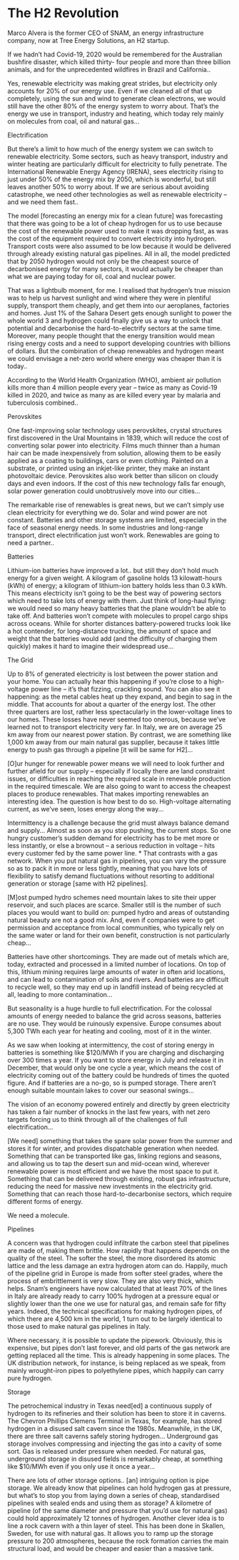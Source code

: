 # The H2 Revolution

Marco Alvera is the former CEO of SNAM, an energy infrastructure
company, now at Tree Energy Solutions, an H2 startup.

<a name='deaths'/>

If we hadn’t had Covid-19, 2020 would be remembered for the Australian
bushfire disaster, which killed thirty- four people and more than
three billion animals, and for the unprecedented wildfires in Brazil
and California..

Yes, renewable electricity was making great strides, but electricity
only accounts for 20% of our energy use. Even if we cleaned all of
that up completely, using the sun and wind to generate clean
electrons, we would still have the other 80% of the energy system to
worry about. That’s the energy we use in transport, industry and
heating, which today rely mainly on molecules from coal, oil and
natural gas...

<a name='electrif'/>

Electrification

But there’s a limit to how much of the energy system we can switch to
renewable electricity. Some sectors, such as heavy transport, industry
and winter heating are particularly difficult for electricity to fully
penetrate. The International Renewable Energy Agency (IRENA), sees
electricity rising to just under 50% of the energy mix by 2050, which
is wonderful, but still leaves another 50% to worry about. If we are
serious about avoiding catastrophe, we need other technologies as well
as renewable electricity – and we need them fast..

The model [forecasting an energy mix for a clean future] was
forecasting that there was going to be a lot of cheap hydrogen for us
to use because the cost of the renewable power used to make it was
dropping fast, as was the cost of the equipment required to convert
electricity into hydrogen. Transport costs were also assumed to be low
because it would be delivered through already existing natural gas
pipelines.  All in all, the model predicted that by 2050 hydrogen
would not only be the cheapest source of decarbonised energy for many
sectors, it would actually be cheaper than what we are paying today
for oil, coal and nuclear power.

That was a lightbulb moment, for me. I realised that hydrogen’s true
mission was to help us harvest sunlight and wind where they were in
plentiful supply, transport them cheaply, and get them into our
aeroplanes, factories and homes. Just 1% of the Sahara Desert gets
enough sunlight to power the whole world 3 and hydrogen could finally
give us a way to unlock that potential and decarbonise the
hard-to-electrify sectors at the same time.  Moreover, many people
thought that the energy transition would mean rising energy costs and
a need to support developing countries with billions of dollars. But
the combination of cheap renewables and hydrogen meant we could
envisage a net-zero world where energy was cheaper than it is today..

According to the World Health Organization (WHO), ambient air
pollution kills more than 4 million people every year – twice as many
as Covid-19 killed in 2020, and twice as many as are killed every year
by malaria and tuberculosis combined..

<a name='peros'/>

Perovskites

One fast-improving solar technology uses perovskites, crystal
structures first discovered in the Ural Mountains in 1839, which will
reduce the cost of converting solar power into electricity. Films much
thinner than a human hair can be made inexpensively from solution,
allowing them to be easily applied as a coating to buildings, cars or
even clothing. Painted on a substrate, or printed using an inkjet-like
printer, they make an instant photovoltaic device. Perovskites also
work better than silicon on cloudy days and even indoors. If the cost
of this new technology falls far enough, solar power generation could
unobtrusively move into our cities...

The remarkable rise of renewables is great news, but we can’t simply
use clean electricity for everything we do. Solar and wind power are
not constant. Batteries and other storage systems are limited,
especially in the face of seasonal energy needs. In some industries
and long-range transport, direct electrification just won’t
work. Renewables are going to need a partner..

<a name='lion'/>

Batteries

Lithium-ion batteries have improved a lot.. but still they don’t hold
much energy for a given weight. A kilogram of gasoline holds 13
kilowatt-hours (kWh) of energy; a kilogram of lithium-ion battery
holds less than 0.3 kWh. This means electricity isn’t going to be the
best way of powering sectors which need to take lots of energy with
them. Just think of long-haul flying: we would need so many heavy
batteries that the plane wouldn’t be able to take off. And batteries
won’t compete with molecules to propel cargo ships across
oceans. While for shorter distances battery-powered trucks look like a
hot contender, for long-distance trucking, the amount of space and
weight that the batteries would add (and the difficulty of charging
them quickly) makes it hard to imagine their widespread use...

<a name='grid'/>

The Grid

Up to 8% of generated electricity is lost between the power station
and your home. You can actually hear this happening if you’re close to
a high- voltage power line – it’s that fizzing, crackling sound. You
can also see it happening: as the metal cables heat up they expand,
and begin to sag in the middle. That accounts for about a quarter of
the energy lost. The other three quarters are lost, rather less
spectacularly in the lower-voltage lines to our homes.  These losses
have never seemed too onerous, because we’ve learned not to transport
electricity very far. In Italy, we are on average 25 km away from our
nearest power station. By contrast, we are something like 1,000 km
away from our main natural gas supplier, because it takes little
energy to push gas through a pipeline [it will be same for H2]...

[O]ur hunger for renewable power means we will need to look further
and further afield for our supply – especially if locally there are
land constraint issues, or difficulties in reaching the required scale
in renewable production in the required timescale. We are also going
to want to access the cheapest places to produce renewables. That
makes importing renewables an interesting idea. The question is how
best to do so. High-voltage alternating current, as we’ve seen, loses
energy along the way...

Intermittency is a challenge because the grid must always balance
demand and supply... Almost as soon as you stop pushing, the current
stops.  So one hungry customer’s sudden demand for electricity has to
be met more or less instantly, or else a brownout – a serious
reduction in voltage – hits every customer fed by the same power
line. * That contrasts with a gas network. When you put natural gas in
pipelines, you can vary the pressure so as to pack it in more or less
tightly, meaning that you have lots of flexibility to satisfy demand
fluctuations without resorting to additional generation or storage
[same with H2 pipelines].

[M]ost pumped hydro schemes need mountain lakes to site their upper
reservoir, and such places are scarce. Smaller still is the number of
such places you would want to build on: pumped hydro and areas of
outstanding natural beauty are not a good mix. And, even if companies
were to get permission and acceptance from local communities, who
typically rely on the same water or land for their own benefit,
construction is not particularly cheap...

Batteries have other shortcomings. They are made out of metals which
are, today, extracted and processed in a limited number of locations.
On top of this, lithium mining requires large amounts of water in
often arid locations, and can lead to contamination of soils and
rivers. And batteries are difficult to recycle well, so they may end
up in landfill instead of being recycled at all, leading to more
contamination...

But seasonality is a huge hurdle to full electrification. For the
colossal amounts of energy needed to balance the grid across seasons,
batteries are no use. They would be ruinously expensive. Europe
consumes about 5,300 TWh each year for heating and cooling, most of it
in the winter.

As we saw when looking at intermittency, the cost of storing energy in
batteries is something like $120/MWh if you are charging and discharging
over 300 times a year. If you want to store energy in July and release it in
December, that would only be one cycle a year, which means the cost of
electricity coming out of the battery could be hundreds of times the quoted
figure. And if batteries are a no-go, so is pumped storage. There aren’t
enough suitable mountain lakes to cover our seasonal swings...

The vision of an economy powered entirely and directly by green
electricity has taken a fair number of knocks in the last few years,
with net zero targets forcing us to think through all of the
challenges of full electrification...

[We need] something that takes the spare solar power from the summer
and stores it for winter, and provides dispatchable generation when
needed. Something that can be transported like gas, linking regions
and seasons, and allowing us to tap the desert sun and mid-ocean wind,
wherever renewable power is most efficient and we have the most space
to put it. Something that can be delivered through existing, robust
gas infrastructure, reducing the need for massive new investments in
the electricity grid. Something that can reach those
hard-to-decarbonise sectors, which require different forms of energy.

We need a molecule.

<a name='pipelines'/>

Pipelines

A concern was that hydrogen could infiltrate the carbon steel that
pipelines are made of, making them brittle. How rapidly that happens
depends on the quality of the steel. The softer the steel, the more
disordered its atomic lattice and the less damage an extra hydrogen
atom can do. Happily, much of the pipeline grid in Europe is made from
softer steel grades, where the process of embrittlement is very
slow. They are also very thick, which helps. Snam’s engineers have now
calculated that at least 70% of the lines in Italy are already ready
to carry 100% hydrogen at a pressure equal or slightly lower than the
one we use for natural gas, and remain safe for fifty years. Indeed,
the technical specifications for making hydrogen pipes, of which there
are 4,500 km in the world, 1 turn out to be largely identical to those
used to make natural gas pipelines in Italy.

Where necessary, it is possible to update the pipework. Obviously,
this is expensive, but pipes don’t last forever, and old parts of the
gas network are getting replaced all the time. This is already
happening in some places. The UK distribution network, for instance,
is being replaced as we speak, from mainly wrought-iron pipes to
polyethylene pipes, which happily can carry pure hydrogen.

<a name='storage'/>

Storage

The petrochemical industry in Texas need[ed] a continuous supply of
hydrogen to its refineries and their solution has been to store it in
caverns. The Chevron Phillips Clemens Terminal in Texas, for example,
has stored hydrogen in a disused salt cavern since the
1980s. Meanwhile, in the UK, there are three salt caverns safely
storing hydrogen... Underground gas storage involves compressing and
injecting the gas into a cavity of some sort. Gas is released under
pressure when needed. For natural gas, underground storage in disused
fields is remarkably cheap, at something like $10/MWh even if you only
use it once a year...

There are lots of other storage options.. [an] intriguing option is
pipe storage. We already know that pipelines can hold hydrogen gas at
pressure, but what’s to stop you from laying down a series of cheap,
standardised pipelines with sealed ends and using them as storage? A
kilometre of pipeline (of the same diameter and pressure that you’d
use for natural gas) could hold approximately 12 tonnes of hydrogen.
Another clever idea is to line a rock cavern with a thin layer of
steel. This has been done in Skallen, Sweden, for use with natural
gas. It allows you to ramp up the storage pressure to 200 atmospheres,
because the rock formation carries the main structural load, and would
be cheaper and easier than a massive tank.



